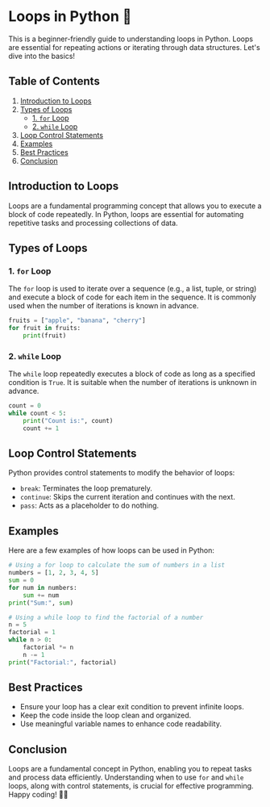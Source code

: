 # Loops in Python 🐍

This is a beginner-friendly guide to understanding loops in Python. Loops are essential for repeating actions or iterating through data structures. Let's dive into the basics!

## Table of Contents

1. [Introduction to Loops](#introduction-to-loops)
2. [Types of Loops](#types-of-loops)
   - [1. `for` Loop](#1-for-loop)
   - [2. `while` Loop](#2-while-loop)
3. [Loop Control Statements](#loop-control-statements)
4. [Examples](#examples)
5. [Best Practices](#best-practices)
6. [Conclusion](#conclusion)

## Introduction to Loops

Loops are a fundamental programming concept that allows you to execute a block of code repeatedly. In Python, loops are essential for automating repetitive tasks and processing collections of data.

## Types of Loops

### 1. `for` Loop

The `for` loop is used to iterate over a sequence (e.g., a list, tuple, or string) and execute a block of code for each item in the sequence. It is commonly used when the number of iterations is known in advance.

```python
fruits = ["apple", "banana", "cherry"]
for fruit in fruits:
    print(fruit)
```

### 2. `while` Loop

The `while` loop repeatedly executes a block of code as long as a specified condition is `True`. It is suitable when the number of iterations is unknown in advance.

```python
count = 0
while count < 5:
    print("Count is:", count)
    count += 1
```

## Loop Control Statements

Python provides control statements to modify the behavior of loops:

- `break`: Terminates the loop prematurely.
- `continue`: Skips the current iteration and continues with the next.
- `pass`: Acts as a placeholder to do nothing.

## Examples

Here are a few examples of how loops can be used in Python:

```python
# Using a for loop to calculate the sum of numbers in a list
numbers = [1, 2, 3, 4, 5]
sum = 0
for num in numbers:
    sum += num
print("Sum:", sum)

# Using a while loop to find the factorial of a number
n = 5
factorial = 1
while n > 0:
    factorial *= n
    n -= 1
print("Factorial:", factorial)
```

## Best Practices

- Ensure your loop has a clear exit condition to prevent infinite loops.
- Keep the code inside the loop clean and organized.
- Use meaningful variable names to enhance code readability.

## Conclusion

Loops are a fundamental concept in Python, enabling you to repeat tasks and process data efficiently. Understanding when to use `for` and `while` loops, along with control statements, is crucial for effective programming. Happy coding! 🚀🐍

